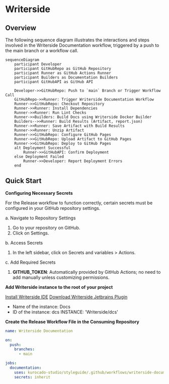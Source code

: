# Writerside

## Overview

The following sequence diagram illustrates the interactions and steps involved in the Writerside
Documentation workflow, triggered by a push to the main branch or a workflow call.

```mermaid
sequenceDiagram
    participant Developer
    participant GitHubRepo as GitHub Repository
    participant Runner as GitHub Actions Runner
    participant Builders as Documentation Builders
    participant GitHubAPI as GitHub API

    Developer->>GitHubRepo: Push to `main` Branch or Trigger Workflow Call
    GitHubRepo->>Runner: Trigger Writerside Documentation Workflow
    Runner->>GitHubRepo: Checkout Repository
    Runner->>Runner: Install Dependencies
    Runner->>Runner: Run Lint Checks
    Runner->>Builders: Build Docs using Writerside Docker Builder
    Builders-->>Runner: Build Results (Artifact, report.json)
    Runner->>Runner: Save Artifact with Build Results
    Runner->>Runner: Unzip Artifact
    Runner->>GitHubRepo: Configure GitHub Pages
    Runner->>GitHubRepo: Upload Artifact to GitHub Pages
    Runner->>GitHubRepo: Deploy to GitHub Pages
    alt Deployment Successful
        Runner->>GitHubAPI: Confirm Deployment
    else Deployment Failed
        Runner->>Developer: Report Deployment Errors
    end
```

## Quick Start

**Configuring Necessary Secrets**

For the Release workflow to function correctly, certain secrets must be configured in your GitHub
repository settings.

a. Navigate to Repository Settings

1. Go to your repository on GitHub.
2. Click on Settings.

b. Access Secrets

1. In the left sidebar, click on Secrets and variables > Actions.

c. Add Required Secrets

1. **GITHUB_TOKEN**: Automatically provided by GitHub Actions; no need to add manually unless
   customizing permissions.

**Add Writerside instance to the root of your project**

[Install Writerside IDE](https://www.jetbrains.com/writerside/)
[Download Writerside Jetbrains Plugin](https://plugins.jetbrains.com/plugin/20158-writerside)

- Name of the instance: Docs
- ID of the instance: dcs INSTANCE: 'Writerside/dcs'

**Create the Release Workflow File in the Consuming Repository**

```yaml
name: Writerside Documentation

on:
  push:
    branches:
      - main

jobs:
  documentation:
    uses: kurocado-studio/styleguide/.github/workflows/writerside-documentation@main
    secrets: inherit
```
